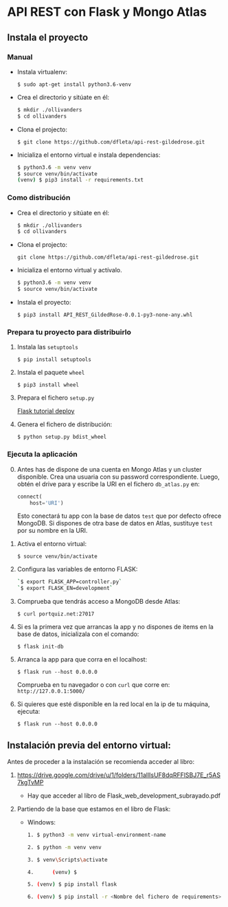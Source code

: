 # API REST con Flask y Mongo Atlas

## Instala el proyecto

### Manual

- Instala virtualenv:

    `$ sudo apt-get install python3.6-venv`

- Crea el directorio y sitúate en él:

    ```bash
    $ mkdir ./ollivanders
    $ cd ollivanders
    ```

- Clona el projecto:

    `$ git clone https://github.com/dfleta/api-rest-gildedrose.git`

- Inicializa el entorno virtual e instala dependencias:

    ```bash
    $ python3.6 -m venv venv
    $ source venv/bin/activate
    (venv) $ pip3 install -r requirements.txt
    ```

### Como distribución

- Crea el directorio y sitúate en él:

    ```bash
    $ mkdir ./ollivanders
    $ cd ollivanders
    ```

- Clona el projecto:

    `git clone https://github.com/dfleta/api-rest-gildedrose.git`

- Inicializa el entorno virtual y actívalo.

    ```bash
    $ python3.6 -m venv venv
    $ source venv/bin/activate
    ```
    
- Instala el proyecto:

    `$ pip3 install API_REST_GildedRose-0.0.1-py3-none-any.whl`


### Prepara tu proyecto para distribuirlo

1. Instala las `setuptools`

    `$ pip install setuptools`

2. Instala el paquete `wheel`

    `$ pip3 install wheel`

2. Prepara el fichero `setup.py`

    [Flask tutorial deploy](https://flask.palletsprojects.com/en/1.1.x/tutorial/deploy/)

3. Genera el fichero de distribución:

    `$ python setup.py bdist_wheel` 


### Ejecuta la aplicación

0. Antes has de dispone de una cuenta en Mongo Atlas y un cluster disponible. Crea una usuaria con su password correspondiente. Luego, obtén el drive para y escribe la URI en el fichero `db_atlas.py` en:

    ```Python
    connect(
        host='URI')
    ```

    Esto conectará tu app con la base de datos `test` que por defecto ofrece MongoDB. 
    Si dispones de otra base de datos en Atlas, sustituye `test` por su nombre en la URI.

1. Activa el entorno virtual:

    `$ source venv/bin/activate`

2. Configura las variables de entorno FLASK:

    ```Bash
    `$ export FLASK_APP=controller.py`
    `$ export FLASK_EN=development`
    ```
3. Comprueba que tendrás acceso a MongoDB desde Atlas:

    `$ curl portquiz.net:27017`

3. Si es la primera vez que arrancas la app y no dispones de items en la base de datos, inicializala con el comando:

    `$ flask init-db`

4. Arranca la app para que corra en el localhost:

    `$ flask run --host 0.0.0.0`

    Comprueba en tu navegador o con `curl` que corre en:
    `http://127.0.0.1:5000/`

5. Si quieres que esté disponible en la red local en la ip de tu máquina, ejecuta:

    `$ flask run --host 0.0.0.0`


## Instalación previa del entorno virtual:

Antes de proceder a la instalación se recomienda acceder al libro: 

1. https://drive.google.com/drive/u/1/folders/11allIsUF8dqRFFlSBJ7E_r5AS7kgTvMP
    - Hay que acceder al libro de Flask_web_development_subrayado.pdf

2. Partiendo de la base que estamos en el libro de Flask:
    - Windows: 
        ``` bash
        1. $ python3 -m venv virtual-environment-name

        2. $ python -m venv venv

        3. $ venv\Scripts\activate

        4.      (venv) $

        5. (venv) $ pip install flask

        6. (venv) $ pip install -r <Nombre del fichero de requirements>

        ```
